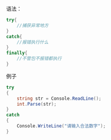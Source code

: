 语法：
```csharp
try{
    //捕获异常地方
}
catch{
    //报错执行什么
}
finally{
    //不管包不报错都执行
}
```
例子
```csharp
try
{
    string str = Console.ReadLine();
    int.Parse(str);
}
catch
{
    Console.WriteLine("请输入合法数字");
}
```